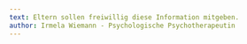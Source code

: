 ```yaml
---
text: Eltern sollen freiwillig diese Information mitgeben.
author: Irmela Wiemann - Psychologische Psychotherapeutin
---
```

